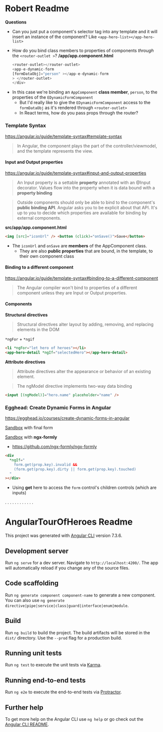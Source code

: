 # Robert Readme

**Questions**

- Can you just put a component's selector tag into any template and it will insert an instance of the component? Like `<app-hero-list></app-hero-list>`

- How do you bind class members to properties of components _through_ the
  `<router-outlet >`? **/app/app.component.html**

  ```ts
  <router-outlet></router-outlet>
  <app-e-dynamic-form
  [formDataObj]="person" ></app-e-dynamic-form
  > </router-outlet>
  </div>
  ```

* In this case we're binding an `AppComponent` **class member**, `person`, to the properties of the `EDynamicFormComponent`
  - But I'd really like to give the `EDynamicFormComponent` access to the `formDataObj` as it's rendered through `<router-outlet>`
  - In React terms, how do you pass props through the router?

### Template Syntax

https://angular.io/guide/template-syntax#template-syntax

> In Angular, the component plays the part of the controller/viewmodel, and the template represents the view.

#### Input and Output properties

https://angular.io/guide/template-syntax#input-and-output-properties

> An Input property is a settable **property** annotated with an @Input decorator. Values flow into the property when it is data bound with a **property binding**

> Outside components should only be able to bind to the component's **public binding API**. Angular asks you to be explicit about that API. It's up to you to decide which properties are available for binding by external components.

**src/app/app.component.html**

```html
<img [src]="iconUrl" /> <button (click)="onSave()">Save</button>
```

- The `iconUrl` and `onSave` are **members** of the AppComponent class.
  - They are also **public properties** that are bound, in the template, to their own component class

#### Binding to a different component

https://angular.io/guide/template-syntax#binding-to-a-different-component

> The Angular compiler won't bind to properties of a different component unless they are Input or Output properties.

#### Components

**Structural directives**

> Structural directives alter layout by adding, removing, and replacing elements in the DOM

`*ngFor` + `*ngif`

```html
<li *ngFor="let hero of heroes"></li>
<app-hero-detail *ngIf="selectedHero"></app-hero-detail>
```

**Attribute directives**

> Attribute directives alter the appearance or behavior of an existing element.

> The ngModel directive implements two-way data binding

```html
<input [(ngModel)]="hero.name" placeholder="name" />
```

### Egghead: Create Dynamic Forms in Angular

https://egghead.io/courses/create-dynamic-forms-in-angular

[Sandbox](https://codesandbox.io/s/github/eggheadio-projects/create-dynamic-forms-in-angular/tree/06-angular-add-validation-to-dynamic-forms-in-angular/?from-embed) with final form

[Sandbox](https://codesandbox.io/s/github/eggheadio-projects/create-dynamic-forms-in-angular/tree/07-angular-create-a-dynamic-angular-form-with-ngx-formly/?from-embed) with **ngx-formly**

- https://github.com/ngx-formly/ngx-formly

```html
<div
  *ngIf="
    form.get(prop.key).invalid &&
    (form.get(prop.key).dirty || form.get(prop.key).touched)
  "
></div>
```

- Using **get** here to access the `form` control's children controls (which are inputs)

.
.
.
.
.
.
.
.
.
.
.
.

# AngularTourOfHeroes Readme

This project was generated with [Angular CLI](https://github.com/angular/angular-cli) version 7.3.6.

## Development server

Run `ng serve` for a dev server. Navigate to `http://localhost:4200/`. The app will automatically reload if you change any of the source files.

## Code scaffolding

Run `ng generate component component-name` to generate a new component. You can also use `ng generate directive|pipe|service|class|guard|interface|enum|module`.

## Build

Run `ng build` to build the project. The build artifacts will be stored in the `dist/` directory. Use the `--prod` flag for a production build.

## Running unit tests

Run `ng test` to execute the unit tests via [Karma](https://karma-runner.github.io).

## Running end-to-end tests

Run `ng e2e` to execute the end-to-end tests via [Protractor](http://www.protractortest.org/).

## Further help

To get more help on the Angular CLI use `ng help` or go check out the [Angular CLI README](https://github.com/angular/angular-cli/blob/master/README.md).

```

```
